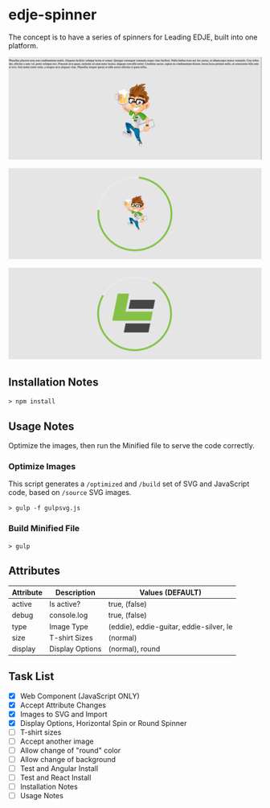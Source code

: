 # edje-spinner
 
The concept is to have a series of spinners for Leading EDJE, built into one platform.

![Demo Image 1](./images/DEMO-01.png)

![Demo Image 2](./images/DEMO-02.png)

![Demo Image 3](./images/DEMO-03.png)

## Installation Notes

```script
> npm install
```

## Usage Notes

Optimize the images, then run the Minified file to serve the code correctly.

### Optimize Images

This script generates a `/optimized` and `/build` set of SVG and JavaScript code, based on `/source` SVG images.

```script
> gulp -f gulpsvg.js
```

### Build Minified File

```script
> gulp
```

## Attributes

| Attribute | Description | Values (DEFAULT) |
|-----------|-------------|------------------|
| active | Is active? | true, (false) |
| debug | console.log | true, (false) |
| type | Image Type | (eddie), eddie-guitar, eddie-silver, le |
| size | T-shirt Sizes | (normal) |
| display | Display Options | (normal), round |

## Task List

- [x] Web Component (JavaScript ONLY)
- [x] Accept Attribute Changes
- [x] Images to SVG and Import
- [x] Display Options, Horizontal Spin or Round Spinner
- [ ] T-shirt sizes
- [ ] Accept another image
- [ ] Allow change of "round" color
- [ ] Allow change of background
- [ ] Test and Angular Install
- [ ] Test and React Install
- [ ] Installation Notes
- [ ] Usage Notes
